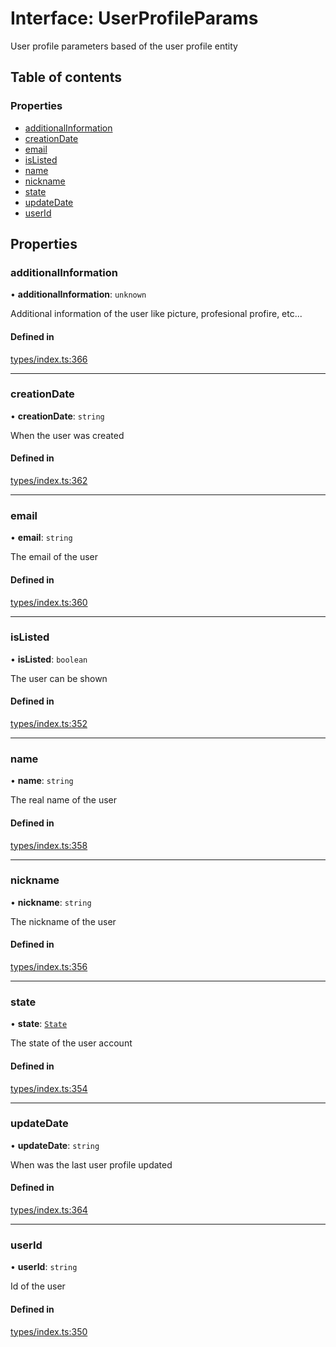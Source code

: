 # Interface: UserProfileParams

User profile parameters based of the user profile entity

## Table of contents

### Properties

- [additionalInformation](UserProfileParams.md#additionalinformation)
- [creationDate](UserProfileParams.md#creationdate)
- [email](UserProfileParams.md#email)
- [isListed](UserProfileParams.md#islisted)
- [name](UserProfileParams.md#name)
- [nickname](UserProfileParams.md#nickname)
- [state](UserProfileParams.md#state)
- [updateDate](UserProfileParams.md#updatedate)
- [userId](UserProfileParams.md#userid)

## Properties

### additionalInformation

• **additionalInformation**: `unknown`

Additional information of the user like picture, profesional profire, etc...

#### Defined in

[types/index.ts:366](https://github.com/nevermined-io/components-catalog/blob/eab914b/lib/src/types/index.ts#L366)

___

### creationDate

• **creationDate**: `string`

When the user was created

#### Defined in

[types/index.ts:362](https://github.com/nevermined-io/components-catalog/blob/eab914b/lib/src/types/index.ts#L362)

___

### email

• **email**: `string`

The email of the user

#### Defined in

[types/index.ts:360](https://github.com/nevermined-io/components-catalog/blob/eab914b/lib/src/types/index.ts#L360)

___

### isListed

• **isListed**: `boolean`

The user can be shown

#### Defined in

[types/index.ts:352](https://github.com/nevermined-io/components-catalog/blob/eab914b/lib/src/types/index.ts#L352)

___

### name

• **name**: `string`

The real name of the user

#### Defined in

[types/index.ts:358](https://github.com/nevermined-io/components-catalog/blob/eab914b/lib/src/types/index.ts#L358)

___

### nickname

• **nickname**: `string`

The nickname of the user

#### Defined in

[types/index.ts:356](https://github.com/nevermined-io/components-catalog/blob/eab914b/lib/src/types/index.ts#L356)

___

### state

• **state**: [`State`](../enums/State.md)

The state of the user account

#### Defined in

[types/index.ts:354](https://github.com/nevermined-io/components-catalog/blob/eab914b/lib/src/types/index.ts#L354)

___

### updateDate

• **updateDate**: `string`

When was the last user profile updated

#### Defined in

[types/index.ts:364](https://github.com/nevermined-io/components-catalog/blob/eab914b/lib/src/types/index.ts#L364)

___

### userId

• **userId**: `string`

Id of the user

#### Defined in

[types/index.ts:350](https://github.com/nevermined-io/components-catalog/blob/eab914b/lib/src/types/index.ts#L350)
